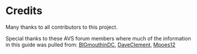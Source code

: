 # Credits

Many thanks to all contributors to this project.

Special thanks to these AVS forum members where much of the information in this guide was pulled from: [BIGmouthinDC](https://www.avsforum.com/forum/members/60657-bigmouthindc.html), [DaveClement](https://www.avsforum.com/forum/members/13374-daveclement.html), [Mpoes12](https://www.avsforum.com/forum/members/9008554-mpoes12.html)

